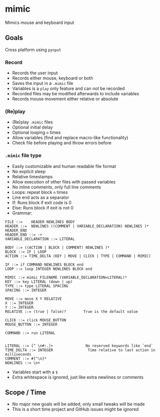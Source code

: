 # mimic
Mimics mouse and keyboard input

## Goals
Cross platform using `pynput`

### Record
- Records the user input
- Records either mouse, keyboard or both
- Saves the input in a `.mimic` file
- Variables is a `play` only feature and can not be recorded
- Recorded files may be modified afterwards to include variables
- Records mouse movement either relative or absolute

### (Re)play
- (Re)play `.mimic` files
- Optional initial delay
- Optional looping `n` times
- Allow variables (find and replace macro-like functionality)
- Check file before playing and throw errors before

### `.mimic` file type
- Easily customizable and human readable file format
- No explicit sleep
- Relative timestamps
- Allow execution of other files with passed variables
- No inline comments, only full line comments
- Loops: repeat block `n` times
- Line end acts as a separator
- If: Runs block if exit code is 0
- Else: Runs block if exit is not 0
- Grammar:
```
FILE ::=    HEADER NEWLINES BODY
HEADER ::=  NEWLINES ((COMMENT | VARIABLE_DECLARATION) NEWLINES )*  HEADER_END
HEADER_END ::= -+
VARIABLE_DECLARATION ::= LITERAL

BODY ::= ((ACTION | BLOCK | COMMENT) NEWLINES )*
BLOCK ::= IF | LOOP
ACTION ::= TIME_DELTA (KEY | MOVE | CLICK | TYPE | COMMAND | MIMIC)

IF ::= if COMMAND NEWLINES BLOCK end
LOOP ::= loop INTEGER NEWLINES BLOCK end

MIMIC ::= mimic FILENAME (VARIABLE_DECLARATION=LITERAL)*
KEY ::= key LITERAL (down | up)
TYPE ::= type LITERAL SPACING
SPACING ::= INTEGER

MOVE ::= move X Y RELATIVE
X ::= INTEGER
Y ::= INTEGER
RELATIVE ::= (true | false)?        True is the default value

CLICK ::= click MOUSE_BUTTON
MOUSE_BUTTON ::= INTEGER

COMMAND ::= run LITERAL


LITERAL ::= [^ \n#:.]+               No reserved keywords like `end`
TIME_DELTA ::= INTEGER                Time relative to last action in milliseconds
COMMENT ::= #[^\n]*
NEWLINES ::= \n+
```
- Variables start with a `$`
- Extra whitespace is ignored, just like extra newlines or comments


## Scope / Time
- No major new goals will be added, only small tweaks will be made
- This is a short time project and GitHub issues might be ignored